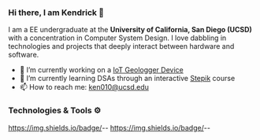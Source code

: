 ### Hi there, I am Kendrick 👋

I am a EE undergraduate at the **University of California, San Diego (UCSD)** with a concentration in Computer System Design. I love dabbling in technologies and projects that deeply interact between hardware and software. 

- 🔭 I’m currently working on a [IoT Geologger Device](https://github.com/kendrick010/car_geo_logger)
- 🌱 I’m currently learning DSAs through an interactive [Stepik](https://stepik.org/579) course
- 📫 How to reach me: ken010@ucsd.edu

### Technologies & Tools ⚙️
https://img.shields.io/badge/<LABEL>-<MESSAGE>-<COLOR>
https://img.shields.io/badge/<LABEL>-<MESSAGE>-<COLOR>
